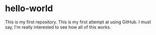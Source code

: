# hello-world
This is my first repository.
This is my first attempt at using GitHub.
I must say, I'm really interested to see how all of this works.
